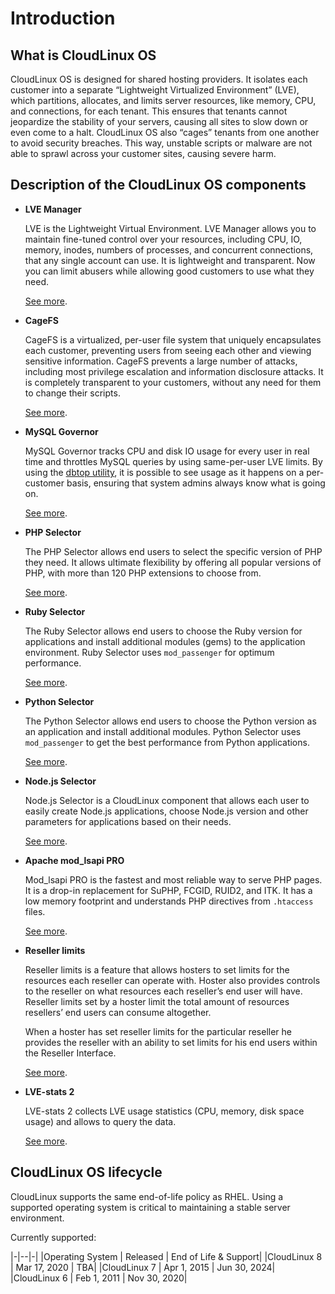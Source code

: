 # Introduction

## What is CloudLinux OS

CloudLinux OS is designed for shared hosting providers. It isolates each customer into a separate “Lightweight Virtualized Environment” (LVE), which partitions, allocates, and limits server resources, like memory, CPU, and connections, for each tenant. This ensures that tenants cannot jeopardize the stability of your servers, causing all sites to slow down or even come to a halt. CloudLinux OS also “cages” tenants from one another to avoid security breaches. This way, unstable scripts or malware are not able to sprawl across your customer sites, causing severe harm.

## Description of the CloudLinux OS components

* **LVE Manager**

  LVE is the Lightweight Virtual Environment.
  LVE Manager allows you to maintain fine-tuned control over your resources, including CPU, IO, memory, inodes, numbers of processes, and concurrent connections, that any single account can use. It is lightweight and transparent. Now you can limit abusers while allowing good customers to use what they need.

  [See more](/lve_manager/).
* **CageFS**

    CageFS is a virtualized, per-user file system that uniquely encapsulates each customer, preventing users from seeing each other and viewing sensitive information. CageFS prevents a large number of attacks, including most privilege escalation and information disclosure attacks. It is completely transparent to your customers, without any need for them to change their scripts.

    [See more](/cloudlinux_os_components/#cagefs).
* **MySQL Governor**

    MySQL Governor tracks CPU and disk IO usage for every user in real time and throttles MySQL queries by using same-per-user LVE limits. By using the [dbtop utility](/command-line_tools/#dbtop), it is possible to see usage as it happens on a per-customer basis, ensuring that system admins always know what is going on.

    [See more](/cloudlinux_os_components/#mysql-governor).
* **PHP Selector**

    The PHP Selector allows end users to select the specific version of PHP they need. It allows ultimate flexibility by offering all popular versions of PHP, with more than 120 PHP extensions to choose from.

    [See more](/cloudlinux_os_components/#php-selector).
* **Ruby Selector**

    The Ruby Selector allows end users to choose the Ruby version for applications and install additional modules (gems) to the application environment. Ruby Selector uses `mod_passenger` for optimum performance.

    [See more](/cloudlinux_os_components/#ruby-selector).
* **Python Selector**

    The Python Selector allows end users to choose the Python version as an application and install additional modules. Python Selector uses `mod_passenger` to get the best performance from Python applications.

    [See more](/cloudlinux_os_components/#python-selector).
* **Node.js Selector**

    Node.js Selector is a CloudLinux component that allows each user to easily create Node.js applications, choose Node.js version and other parameters for applications based on their needs.

    [See more](/cloudlinux_os_components/#node-js-selector).
* **Apache mod_lsapi PRO**

    Mod_lsapi PRO is the fastest and most reliable way to serve PHP pages. It is a drop-in replacement for SuPHP, FCGID, RUID2, and ITK. It has a low memory footprint and understands PHP directives from `.htaccess` files.

    [See more](/cloudlinux_os_components/#apache-mod-lsapi-pro).
* **Reseller limits**


    Reseller limits is a feature that allows hosters to set limits for the resources each reseller can operate with. Hoster also provides controls to the reseller on what resources each reseller’s end user will have. Reseller limits set by a hoster limit the total amount of resources resellers’ end users can consume altogether.

    When a hoster has set reseller limits for the particular reseller he provides the reseller with an ability to set limits for his end users within the Reseller Interface.

    [See more](/cloudlinux_os_components/#reseller-limits).
* **LVE-stats 2**

    LVE-stats 2 collects LVE usage statistics (CPU, memory, disk space usage) and allows to query the data.

    [See more](/cloudlinux_os_components/#lve-stats-2).

## CloudLinux OS lifecycle

CloudLinux supports the same end-of-life policy as RHEL. Using a supported operating system is critical to maintaining a stable server environment.

Currently supported:

|-|--|-|
|Operating System | Released | End of Life & Support|
|CloudLinux 8 | Mar 17, 2020 | TBA|
|CloudLinux 7 | Apr 1, 2015 | Jun 30, 2024|
|CloudLinux 6 | Feb 1, 2011 | Nov 30, 2020|


